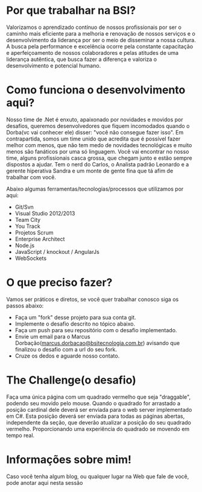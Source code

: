 Por que trabalhar na BSI?
===============================

Valorizamos o aprendizado contínuo de nossos profissionais por ser o caminho mais eficiente para a melhoria e renovação de nossos serviços e o desenvolvimento da liderança por ser o meio de disseminar a nossa cultura. A busca pela performance e excelência ocorre pela constante capacitação e aperfeiçoamento de nossos colaboradores e pelas atitudes de uma liderança autêntica, que busca fazer a diferença e valoriza o desenvolvimento e potencial humano.

Como funciona o desenvolvimento aqui?
===============================
Nosso time de .Net é enxuto, apaixonado por novidades e movidos por desafios, queremos desenvolvedores que fiquem incomodados quando o Dorba(vc vai conhecer ele) disser: "você não consegue fazer isso".
Em contrapartida, somos um time unido que acredita que é possível fazer melhor com menos, que não tem medo de novidades tecnológicas e muito menos são fanáticos por uma só linguagem.
Você vai encontrar no nosso time, alguns profissionais casca grossa, que chegam junto e estão sempre dispostos a ajudar.
Tem o nerd do Carlos, o Analista padrão Leonardo e a gerente hiperativa Sandra e um monte de gente fina que tá afim de trabalhar com você.

Abaixo algumas ferramentas/tecnologias/processos que utilizamos por aqui:
  - Git/Svn
  - Visual Studio 2012/2013
  - Team City
  - You Track
  - Projetos Scrum
  - Enterprise Architect
  - Node.js
  - JavaScript / knockout / AngularJs
  - WebSockets


O que preciso fazer?
===============================
Vamos ser práticos e diretos, se você quer trabalhar conosco siga os passos abaixo:

- Faça um "fork" desse projeto para sua conta git.
- Implemente o desafio descrito no tópico abaixo.
- Faça um push para seu repositório com o desafio implementado.
- Envie um email para o Marcus Dorbação(marcus.dorbacao@bsitecnologia.com.br) avisando que finalizou o desafio com a url do seu fork.
- Cruze os dedos e aguarde nosso contato.

The Challenge(o desafio)
===============================

Faça uma única página com um quadrado vermelho que seja "draggable", podendo seu movido pelo mouse.
Quando o quadrado for arrastado a posição cardinal dele deverá ser enviada para o web server implementado em C#.
Esta posição deverá ser enviada para todas as páginas abertas, independente da seção, que deverão atualizar a posição do seu quadrado vermelho.
Proporcionando uma experiência do quadrado se movendo em tempo real.

Informações sobre mim!
===============================
Caso você tenha algum blog, ou qualquer lugar na Web que fale de você, pode anotar aqui nesta sessão



